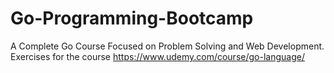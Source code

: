 # Go-Programming-Bootcamp
A Complete Go Course Focused on Problem Solving and Web Development.
Exercises for the course https://www.udemy.com/course/go-language/
